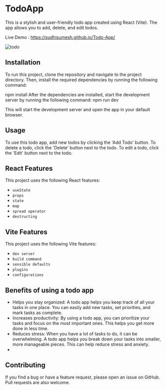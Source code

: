 # TodoApp

This is a stylish and user-friendly todo app created using React (Vite). The app allows you to add, delete, and edit todos. 

Live Demo : https://sudhisumesh.github.io/Todo-App/

![todo](https://github.com/SumeshSudhi/TodoApp/assets/155970384/5a5b91b6-3dcc-4088-b7a6-ba7456aaafc7)

## Installation

To run this project, clone the repository and navigate to the project directory. Then, install the required dependencies by running the following command:

npm install
After the dependencies are installed, start the development server by running the following command:
npm run dev

This will start the development server and open the app in your default browser.

## Usage

To use this todo app, add new todos by clicking the 'Add Todo' button. To delete a todo, click the 'Delete' button next to the todo. To edit a todo, click the 'Edit' button next to the todo.

## React Features

This project uses the following React features:

- `useState`
- `props`
- `state`
- `map`
- `spread operator`
- `destructing`

## Vite Features

This project uses the following Vite features:

- `dev server`
- `build command`
- `sensible defaults`
- `plugins`
- `configurations`
 
## Benefits of using a todo app 
- Helps you stay organized: A todo app helps you keep track of all your tasks in one place. You can easily add new tasks, set priorities, and mark tasks as complete.
- Increases productivity: By using a todo app, you can prioritize your tasks and focus on the most important ones. This helps you get more done in less time.
- Reduces stress: When you have a lot of tasks to do, it can be overwhelming. A todo app helps you break down your tasks into smaller, more manageable pieces. This can help reduce stress and anxiety.
- 
## Contributing

If you find a bug or have a feature request, please open an issue on GitHub. Pull requests are also welcome.
